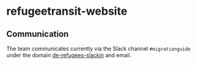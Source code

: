 # refugeetransit-website

## Communication
The team communicates currently via the Slack channel `#migrationguide` under the domain [de-refugees-slackin](http://de-refugees-slackin.herokuapp.com/) and email.
